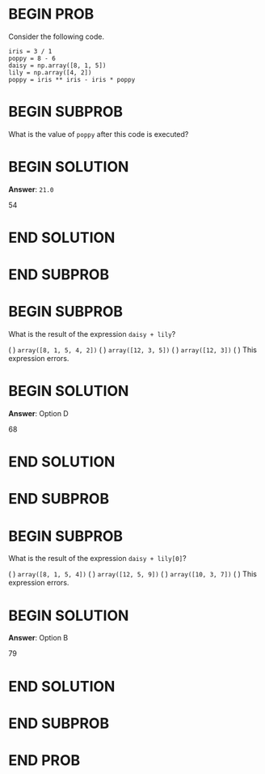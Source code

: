 # BEGIN PROB

Consider the following code.

    iris = 3 / 1
    poppy = 8 - 6
    daisy = np.array([8, 1, 5])
    lily = np.array([4, 2])
    poppy = iris ** iris - iris * poppy

# BEGIN SUBPROB

What is the value of `poppy` after this code is executed?

# BEGIN SOLUTION

**Answer**: `21.0`

<average>54</average>

# END SOLUTION

# END SUBPROB

# BEGIN SUBPROB

What is the result of the expression `daisy + lily`?

( ) `array([8, 1, 5, 4, 2])`
( ) `array([12, 3, 5])`
( ) `array([12, 3])`
( ) This expression errors.

# BEGIN SOLUTION

**Answer**: Option D

<average>68</average>


# END SOLUTION

# END SUBPROB

# BEGIN SUBPROB

What is the result of the expression `daisy + lily[0]`?

( ) `array([8, 1, 5, 4])`
( ) `array([12, 5, 9])`
( ) `array([10, 3, 7])`
( ) This expression errors.

# BEGIN SOLUTION

**Answer**: Option B

<average>79</average>

# END SOLUTION

# END SUBPROB

# END PROB